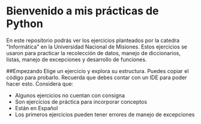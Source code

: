 # Bienvenido a mis prácticas de Python 
En este repositorio podrás ver los ejercicios planteados por la catedra "Informática" en la Universidad Nacional de Misiones. 
Estos ejercicios se usaron para practicar la recolección de datos, manejo de diccionarios, listas, manejo de excepciones y desarrollo de funciones. 

##Empezando 
Elige un ejercicio y explora su estructura. Puedes copiar el código para probarlo.
Recuerda que debes contar con un IDE para poder hacer esto. Considera que: 
- Algunos ejercicios no cuentan con consigna
- Son ejercicios de práctica para incorporar conceptos
- Están en Español
- Los primeros ejercicios pueden tener errores de manejo de excepciones 
